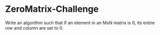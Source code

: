 # ZeroMatrix-Challenge
Write an algorithm such that if an element in an MxN matrix is 0, its entire row and column are set to 0.
